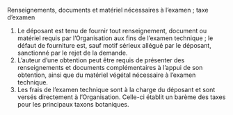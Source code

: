 Renseignements, documents et matériel
nécessaires à l’examen ; taxe d’examen
1) Le déposant est tenu de fournir tout renseignement, document ou matériel requis par
l’Organisation aux fins de l’examen technique ; le défaut de fourniture est, sauf motif
sérieux allégué par le déposant, sanctionné par le rejet de la demande.
2) L’auteur d’une obtention peut être requis de présenter des renseignements et
documents complémentaires à l’appui de son obtention, ainsi que du matériel végétal
nécessaire à l’examen technique.
3) Les frais de l’examen technique sont à la charge du déposant et sont versés directement
à l’Organisation. Celle-ci établit un barème des taxes pour les principaux taxons
botaniques.